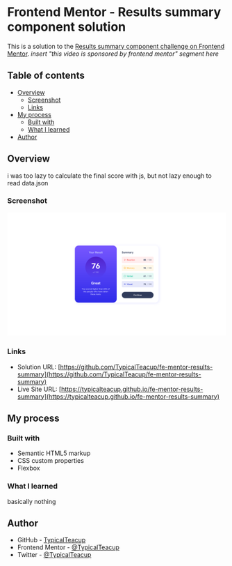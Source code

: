 # Frontend Mentor - Results summary component solution

This is a solution to the [Results summary component challenge on Frontend Mentor](https://www.frontendmentor.io/challenges/results-summary-component-CE_K6s0maV). *insert "this video is sponsored by frontend mentor" segment here*

## Table of contents

- [Overview](#overview)
  - [Screenshot](#screenshot)
  - [Links](#links)
- [My process](#my-process)
  - [Built with](#built-with)
  - [What I learned](#what-i-learned)
- [Author](#author)

## Overview

i was too lazy to calculate the final score with js, but not lazy enough to read data.json

### Screenshot

![](./screenshot.png)

### Links

- Solution URL: [https://github.com/TypicalTeacup/fe-mentor-results-summary](https://github.com/TypicalTeacup/fe-mentor-results-summary)
- Live Site URL: [https://typicalteacup.github.io/fe-mentor-results-summary](https://typicalteacup.github.io/fe-mentor-results-summary)

## My process

### Built with

- Semantic HTML5 markup
- CSS custom properties
- Flexbox

### What I learned

basically nothing

## Author

- GitHub - [TypicalTeacup](https://github.com/TypicalTeacup)
- Frontend Mentor - [@TypicalTeacup](https://www.frontendmentor.io/profile/TypicalTeacup)
- Twitter - [@TypicalTeacup](https://www.twitter.com/TypicalTeacup)

